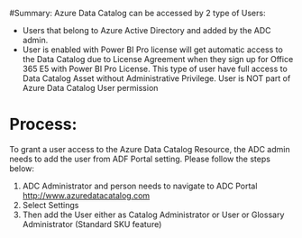 #Summary:
 Azure Data Catalog can be accessed by 2 type of Users:
- Users that belong to Azure Active Directory and added by the ADC admin.
- User is enabled with Power BI Pro license will get automatic access to the Data Catalog due to License Agreement when they sign up for Office 365 E5 with Power BI Pro License.   This type of user have full access to Data Catalog Asset without Administrative Privilege. User is NOT part of Azure Data Catalog User permission

# Process:
To grant a user access to the Azure Data Catalog Resource, the ADC admin needs to add the user from ADF Portal setting. Please follow the steps below:

1. ADC Administrator and person needs to navigate to ADC Portal http://www.azuredatacatalog.com 
2. Select Settings
3. Then add the User either as Catalog Administrator or User or Glossary Administrator (Standard SKU feature)

